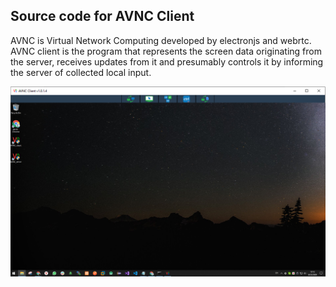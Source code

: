 ## Source code for AVNC Client

AVNC is Virtual Network Computing developed by electronjs and webrtc.
AVNC client is the program that represents the screen data originating from the server, receives updates from it and presumably controls it by informing the server of collected local input.

![client](img/3Capture.png)
